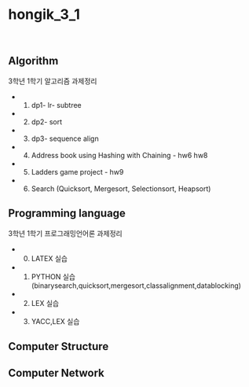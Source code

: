 # hongik_3_1

<br>

## Algorithm
3학년 1학기 알고리즘 과제정리
- 01. dp1- lr- subtree
- 02. dp2- sort
- 03. dp3- sequence align
- 04. Address book using Hashing with Chaining - hw6 hw8
- 05. Ladders game project - hw9
- 06. Search (Quicksort, Mergesort, Selectionsort, Heapsort)

## Programming language 
3학년 1학기 프로그래밍언어론 과제정리
- 00. LATEX 실습
- 01. PYTHON 실습 (binarysearch,quicksort,mergesort,classalignment,datablocking)
- 02. LEX 실습
- 03. YACC,LEX 실습

## Computer Structure

## Computer Network


